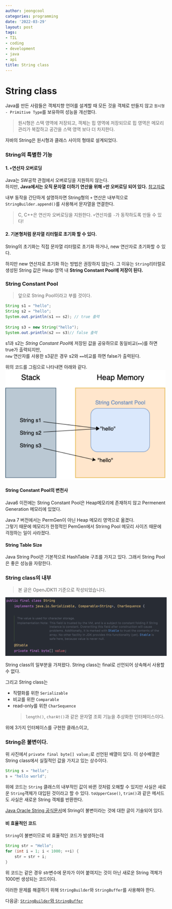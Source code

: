 ```yaml
---
author: jeongcool
categories: programming
date: '2022-03-29'
layout: post
tags:
- TIL
- coding
- development
- java
- api
title: String class
---
```


# String class
Java를 만든 사람들은 객체지향 언어를 설계할 때 모든 것을 객체로 만들지 않고 `원시형 - Primitive Type`를 보유하여 성능을 개선했다.  
> 원시형은 스택 영역에 저장되고, 객체는 힙 영역에 저장되므로 힙 영역은 메모리 관리가 복잡하고 공간을 스택 영역 보다 더 차지한다.

자바의 String은 원시형과 클래스 사이의 형태로 설계되었다.

### String의 특별한 기능
#### 1. `+`연산자 오버로딩
Java는 SW공학 관점에서 오버로딩을 지원하지 않는다.  
하지만, **Java에서는 오직 문자열 더하기 연산을 위해 `+`만 오버로딩 되어 있다.** [참고자료](http://egloos.zum.com/js7309/v/11155465)

내부 동작을 간단하게 설명하자면 String형의 `+` 연산은 내부적으로 `StringBuilder.append()`를 사용해서 문자열을 연결한다.
> C, C++은 연산자 오버로딩을 지원한다. `+`연산자를 `-`가 동작하도록 만들 수 있다!

#### 2. 기본형처럼 문자열 리터럴로 초기화 할 수 있다.
String의 초기화는 직접 문자열 리터럴로 초기화 하거나, new 연산자로 초기화할 수 있다.

하지만 new 연산자로 초기화 하는 방법은 권장하지 않는다. 그 이유는 `String`리터럴로 생성된 String 값은 Heap 영역 내 **String Constant Pool에 저장이 된다.** 

### String Constant Pool
> 앞으로 String Pool이라고 부를 것이다.
```java
String s1 = "hello";
String s2 = "hello";
System.out.println(s1 == s2); // true 출력

String s3 = new String("hello");
System.out.println(s2 == s3)// false 출력
```
s1과 s2는 *String Constant Pool*에 저장된 값을 공유하므로 동일비교(`==`)를 하면 true가 출력되지만,  
`new` 연산자를 사용한 s3같은 경우 s2와 `==`비교를 하면 false가 출력된다.

위의 코드를 그림으로 나타내면 아래와 같다.  
<img width=500 src="/assets/images/posts/programming/string-constant-pool-ex.png">

#### String Constant Pool의 변천사
Java6 이전에는 String Constant Pool은 Heap메모리에 존재하지 않고 Permenent Generation 메모리에 있었다.

Java 7 버전에서는 PermGen이 아닌 Heap 메모리 영역으로 옮겼다.  
그렇기 때문에 메모리가 한정적인 PemGen에서 Strirng Pool 메모리 사이즈 때문에 걱정하는 일이 사라졌다.

#### String Table Size
Java String Pool은 기본적으로 HashTable 구조를 가지고 있다.
그래서 String Pool은 좋은 성능을 자랑한다.


### String class의 내부 
> 본 글은 OpenJDK11 기준으로 작성되었습니다.

<img src="/assets/images/posts/programming/in-string-class.png">

String class의 일부분을 가져왔다. String class는 final로 선언되어 상속해서 사용할 수 없다.  

그리고 String class는
- 직렬화를 위한 `Serializable`
- 비교를 위한 `Comparable`
- read-only를 위한 `CharSequence`
  > `length()`, `charAt()`과 같은 문자열 조회 기능을 추상화한 인터페이스이다.

위에 3가지 인터페이스를 구현한 클래스이고,  

### String은 불변이다.
위 사진에서 `private final byte[] value;`로 선언된 배열이 있다. 이 상수배열은 String class에서 실질적인 값을 가지고 있는 상수이다.

```java
String s = "hello";
s = "hello world";
```
위에 코드는 `String` 클래스의 내부적인 값이 바뀐 것처럼 오해할 수 있지만 사실은 새로운 `String`객체가 대입된 것이라고 할 수 있다.
`toUpperCase()`, `trim()`과 같은 메서드도 사실은 새로운 String 객체를 반환한다.

[Java Oracle String 공식문서](https://docs.oracle.com/javase/7/docs/api/java/lang/String.html)에 String이 불변이라는 것에 대한 글이 기술되어 있다.

#### 비 효율적인 코드
`String`이 불변이므로 비 효율적인 코드가 발생하는데
```java
String str = "Hello";
for (int i = 1; i < 1000; ++i) {
    str = str + i;
}
```
위 코드는 같은 경우 str변수에 문자가 이어 붙여지는 것이 아닌 새로운 String 객체가 1000번 생성되는 코드이다. 

이러한 문제를 해결하기 위해 `StringBuilder`와 `StringBuffer`를 사용해야 한다.

다음글: [`StringBuilder`와 `StringBuffer`]()
